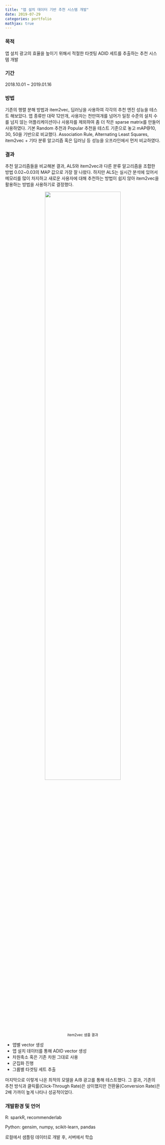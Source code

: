 ```yaml
---
title: "앱 설치 데이터 기반 추천 시스템 개발"
date: 2019-07-29
categories: portfolio
mathjax: true
---
```


### 목적

앱 설치 광고의 효율을 높이기 위해서 적절한 타겟팅 ADID 세트를 추출하는 추천 시스템 개발



### 기간

2018.10.01 ~ 2019.01.16



### 방법

기존의 행렬 분해 방법과 item2vec, 딥러닝을 사용하여 각각의 추천 엔진 성능을 테스트 해보았다. 앱 종류만 대략 12만개, 사용자는 천만여개를 넘어가 일정 수준의 설치 수를 넘지 않는 어플리케이션이나 사용자를 제외하여 좀 더 작은 sparse matrix를 만들어 사용하였다. 기본 Random 추천과 Popular 추천을 테스트 기준으로 놓고 mAP@10, 30, 50을 기반으로 비교했다. Association Rule, Alternating Least Squares, item2vec + 기타 분류 알고리즘 혹은 딥러닝 등 성능을 오프라인에서 먼저 비교하였다.



### 결과

추천 알고리즘들을 비교해본 결과, ALS와 item2vec과 다른 분류 알고리즘을 조합한 방법 0.02~0.03의 MAP 값으로 가장 잘 나왔다. 하지만 ALS는 실시간 분석에 있어서 메모리를 많이 차지하고 새로운 사용자에 대해 추천하는 방법이 쉽지 않아 item2vec을 활용하는 방법을 사용하기로 결정했다.

<p align='center'>
    <img src = "../../assets/img/portfolio/1-item2vec.png" width="70%">
    <br/>
    <sub>item2vec 샘플 결과</sub>
</p>



- 앱별 vector 생성
- 앱 설치 데이터를 통해 ADID vector 생성
- 차원축소 혹은 기존 차원 그대로 사용
- 군집화 진행
- 그룹별 타겟팅 세트 추출

 마지막으로 이렇게 나온 최적의 모델을 A/B 광고를 통해 테스트했다. 그 결과, 기존의 추천 방식과 클릭률(Click-Through Rate)은 상이했지만 전환율(Conversion Rate)은 2배 가까이 높게 나타나 성공적이었다.



### 개발환경 및 언어

R: sparkR, recommenderlab

Python: gensim, numpy, scikit-learn, pandas

로컬에서 샘플링 데이터로 개발 후, 서버에서 학습